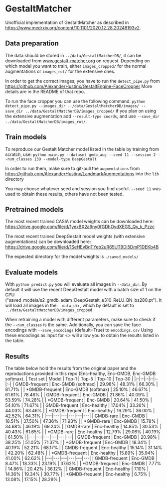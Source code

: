 # GestaltMatcher
Unofficial implementation of GestaltMatcher as described in https://www.medrxiv.org/content/10.1101/2020.12.28.20248193v2.

## Data preparation
The data should be stored in `../data/GestaltMatcherDB/`, it can be downloaded from www.gestalt-matcher.org on request.
Depending on which model you want to train, either `images_cropped/` for the normal augmentations or `images_rot/` for the extensive ones.

In order to get the correct images, you have to run the `detect_pipe.py` from https://github.com/AlexanderHustinx/GestaltEngine-FaceCropper
More details are in the README of that repo.

To run the face cropper you can use the following command: 
`python detect_pipe.py --images_dir ../data/GestaltMatcherDB/images/ --save_dir ../data/GestaltMatcherDB/images_cropped/` 
if you plan on using the extensive augmentation add `--result-type coords`, and use 
`--save_dir ../data/GestaltMatcherDB/images_rot/`.

## Train models
To reproduce our Gestalt Matcher model listed in the table by training from scratch, use:
`python main.py --dataset gmdb_aug --seed 11 --session 2 --num_classes 139 --model-type DeepGestalt`

In order to run them, make sure to git-pull the `augmentations` from https://github.com/AlexanderHustinx/LandmarkAugmentations into the `lib`-directory

You may choose whatever seed and session you find useful.
`--seed 11` was used to obtain these results, others have not been tested.

## Pretrained models
The most recent trained CASIA model weights can be downloaded here:
https://drive.google.com/file/d/1yexBX2a9ny0fGDhOydXEGS_Qy_k_Pzzc

The most recent trained DeepGestalt model weights (with extensive augmentations) can be downloaded here:
https://drive.google.com/file/d/1SeHEvBqTYeb2uR65UT9Di5DmP1DEKb4B

The expected directory for the model weights is `./saved_models/`

## Evaluate models
With `python predict.py` you will evaluate all images in `--data_dir`. 
By default it will use the recent DeepGestalt model with a batch size of 1 on the GPU ("saved_models/s2_gmdb_adam_DeepGestalt_e310_ReLU_BN_bs280.pt").
It will load all images in the `--data_dir`, which by default is set to `../data/GestaltMatcherDB/images_cropped`

When retraining a model with different parameters, make sure to check if the `--num_classes` is the same.
Additionally, you can save the face encodings with `--save_encodings` (default=True) to `encodings.csv`
Using these encodings as input for <<INSERT SCRIPT TZUNG>> will allow you to obtain the results listed in the table.

## Results
The table below hold the results from the original paper and the reproductions provided in this repo (Enc-healthy, Enc-GMDB, Enc-GMDB softmax).
| Test set | Model | Top-1 | Top-5 | Top-10 | Top-30 |
|:-|:-|:-|:-|:-|:-|
| GMDB-frequent | Enc-GMDB (softmax) | 29.98% | 48.31% | 66.30% | 81.71% |
| \*GMDB-frequent | Enc-GMDB (softmax) | 25.10% | 46.67% | 61.61% | 78.46% |
| GMDB-frequent | Enc-GMDB | 21.86% | 40.09% | 53.59% | 74.28% |
| \*GMDB-frequent | Enc-GMDB | 20.64% | 41.50% | 54.10% | 71.67% |
| GMDB-frequent | Enc-healthy | 17.04% | 33.26% | 44.03% | 63.46% |
| \*GMDB-frequent | Enc-healthy | 16.29% | 36.00% | 42.52% | 64.31% |
|---|---|---|---|---|---|
| GMDB-rare | Enc-GMDB | 18.51% | 37.50% | 47.36% | 71.93% |
| \*GMDB-rare | Enc-GMDB | 15.78% | 34.68% | 46.19% | 69.24% |
| GMDB-rare | Enc-healthy | 14.85% | 30.53% | 40.43% | 61.65% |
| \*GMDB-rare | Enc-healthy | 12.79% | 29.06% | 40.19% | 61.50% |
|---|---|---|---|---|---|
| GMDB-frequent | Enc-GMDB | 20.98% | 38.25% | 51.05% | 71.37% |
| \*GMDB-frequent | Enc-GMDB | 18.34% | 40.19% | 52.21% | 68.17% |
| GMDB-frequent | Enc-healthy | 15.14% | 31.14% | 42.20% | 62.48% |
| \*GMDB-frequent | Enc-healthy | 15.89% | 35.94% | 41.00% | 62.62% |
|---|---|---|---|---|---|
| GMDB-frequent | Enc-GMDB | 8.47% | 18.33% | 23.19% | 37.62% |
| \*GMDB-frequent | Enc-GMDB | 7.77% | 14.86% | 20.42% | 36.12% |
| GMDB-frequent | Enc-healthy | 7.10% | 14.36% | 19.34% | 30.77% |
| \*GMDB-frequent | Enc-healthy | 6.75% | 13.08% | 17.15% | 28.29% |
